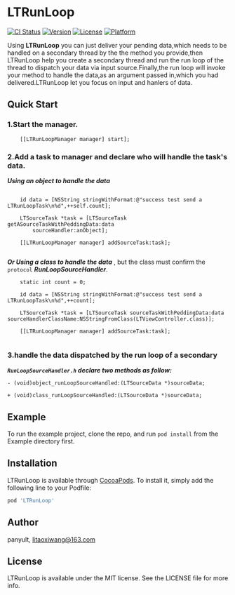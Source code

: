 # LTRunLoop

[![CI Status](http://img.shields.io/travis/panyult/LTRunLoop.svg?style=flat)](https://travis-ci.org/panyult/LTRunLoop)
[![Version](https://img.shields.io/cocoapods/v/LTRunLoop.svg?style=flat)](http://cocoapods.org/pods/LTRunLoop)
[![License](https://img.shields.io/cocoapods/l/LTRunLoop.svg?style=flat)](http://cocoapods.org/pods/LTRunLoop)
[![Platform](https://img.shields.io/cocoapods/p/LTRunLoop.svg?style=flat)](http://cocoapods.org/pods/LTRunLoop)

Using **LTRunLoop** you can just deliver your pending data,which needs to be handled on a secondary thread by the the method you provide,then LTRunLoop help you create a secondary thread and run the run loop of the thread to dispatch your data via input source.Finally,the run loop will invoke your method to handle the data,as an argument passed in,which you had delivered.LTRunLoop let you focus on input and hanlers of data.

## Quick Start


### 1.Start the manager.

```ObjC
    [[LTRunLoopManager manager] start];
```

### 2.Add a task to manager and declare who will handle the task's data.


***Using an object to handle the data***

```ObjC

    id data = [NSString stringWithFormat:@"success test send a LTRunLoopTask\n%d",++self.count];
	
    LTSourceTask *task = [LTSourceTask getASourceTaskWithPeddingData:data
        sourceHandler:anObject]; 
            
    [[LTRunLoopManager manager] addSourceTask:task];
    
```

***Or Using a class to handle the data***
, but the class must confirm the `protocol` ***RunLoopSourceHandler***.

```ObjC
    static int count = 0;
    
    id data = [NSString stringWithFormat:@"success test send a LTRunLoopTask\n%d",++count];
	
    LTSourceTask *task = [LTSourceTask sourceTaskWithPeddingData:data sourceHandlerClassName:NSStringFromClass(LTViewController.class)];
    
    [[LTRunLoopManager manager] addSourceTask:task];
    
```

### 3.handle the data dispatched by the run loop of a secondary

***`RunLoopSourceHandler.h` declare two methods as follow:***

```ObjC
- (void)object_runLoopSourceHandled:(LTSourceData *)sourceData;

+ (void)class_runLoopSourceHandled:(LTSourceData *)sourceData;
```




## Example

To run the example project, clone the repo, and run `pod install` from the Example directory first.


## Installation

LTRunLoop is available through [CocoaPods](http://cocoapods.org). To install
it, simply add the following line to your Podfile:

```ruby
pod 'LTRunLoop'
```

## Author

panyult, litaoxiwang@163.com

## License

LTRunLoop is available under the MIT license. See the LICENSE file for more info.
